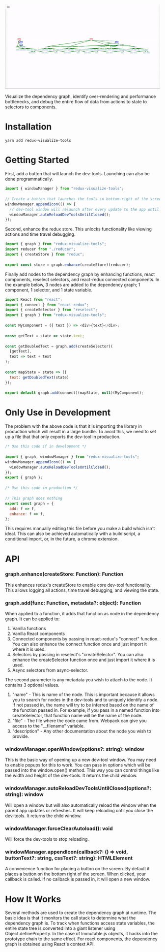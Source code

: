 ![](dev-tools-video.gif)

Visualize the dependency graph, identify over-rendering and performance bottlenecks, and debug the entire flow of data from actions to state to selectors to components.

# Installation

```
yarn add redux-visualize-tools
```

# Getting Started

First, add a button that will launch the dev-tools. Launching can also be done programmatically.

```javascript
import { windowManager } from "redux-visualize-tools";

// Create a button that launches the tools in bottom-right of the screen
windowManager.appendIcon(() => {
  // dev-tool window will relaunch after every update to the app until you close the window
  windowManager.autoReloadDevToolsUntilClosed();
});
```

Second, enhance the redux store. This unlocks functionality like viewing actions and time travel debugging.

```javascript
import { graph } from "redux-visualize-tools";
import reducer from "./reducer";
import { createStore } from "redux";

export const store = graph.enhance(createStore)(reducer);
```

Finally add nodes to the dependency graph by enhancing functions, react components, reselect selectors, and react-redux connected components. In the example below, 3 nodes are added to the dependency graph; 1 component, 1 selector, and 1 state variable.

```javascript
import React from "react";
import { connect } from "react-redux";
import { createSelector } from "reselect";
import { graph } from "redux-visualize-tools";

const MyComponent = ({ text }) => <div>{text}</div>;

const getText = state => state.text;

const getDoubledText = graph.add(createSelector)(
  [getText],
  text => text + text
);

const mapState = state => ({
  text: getDoubledText(state)
});

export default graph.add(connect)(mapState, null)(MyComponent);
```

# Only Use in Development

The problem with the above code is that it is importing the library in production which will result in a large bundle. To avoid this, we need to set up a file that that only exports the dev-tool in production.

```javascript
/* Use this code if in development */

import { graph, windowManager } from "redux-visualize-tools";
windowManager.appendIcon(() => {
  windowManager.autoReloadDevToolsUntilClosed();
});
export { graph };

/* Use this code in production */

// This graph does nothing
export const graph = {
  add: f => f,
  enhance: f => f,
};
```

This requires manually editing this file before you make a build which isn't ideal. This can also be achieved automatically with a build script, a conditional import, or, in the future, a chrome extension.

# API

### graph.enhance(createStore: Function): Function

This enhances redux's createStore to enable core dev-tool functionality. This allows logging all actions, time travel debugging, and viewing the state.

### graph.add(func: Function, metadata?: object): Function

When applied to a function, it adds that function as node in the dependency graph. It can be applied to:

1. Vanilla functions
2. Vanilla React components
3. Connected components by passing in react-redux's "connect" function. You can also enhance the connect function once and just import it where it is used.
4. Selectors by passing in reselect's "createSelector". You can also enhance the createSelector function once and just import it where it is used.
5. Async selectors from async-selector.

The second parameter is any metadata you wish to attach to the node. It contains 3 optional values.

1. "name" - This is name of the node. This is important because it allows you to search for nodes in the dev-tools and to uniquely identify a node. If not passed in, the name will try to be inferred based on the name of the function passed in. For example, if you pass in a named function into createSelector, that function name will be the name of the node.
2. "file" - The file where the code came from. Webpack can give you access to the "\_\_filename" variable.
3. "description" - Any other documentation about the node you wish to provide.

### windowManager.openWindow(options?: string): window

This is the basic way of opening up a new dev-tool window. You may need to enable popups for this to work. You can pass in options which will be passed into the window.open() method. This way you can control things like the width and height of the dev-tools. It returns the child window.

### windowManager.autoReloadDevToolsUntilClosed(options?: string): window

Will open a window but will also automatically reload the window when the parent app updates or refreshes. It will keep reloading until you close the dev-tools. It returns the child window.

### windowManager.forceClearAutoload(): void

Will force the dev-tools to stop reloading.

### windowManager.appendIcon(callback?: () => void, buttonText?: string, cssText?: string): HTMLElement

A convenience function for placing a button on the screen. By default it places a button on the bottom right of the screen. When clicked, your callback is called. If no callback is passed in, it will open a new window.

# How It Works

Several methods are used to create the dependency graph at runtime. The basic idea is that it monitors the call stack to determine what the dependency graph is. To track when functions access state variables, the entire state tree is converted into a giant listener using Object.defineProperty. In the case of Immutable.js objects, it hacks into the prototype chain to the same effect. For react components, the dependency graph is obtained using React's context API.
